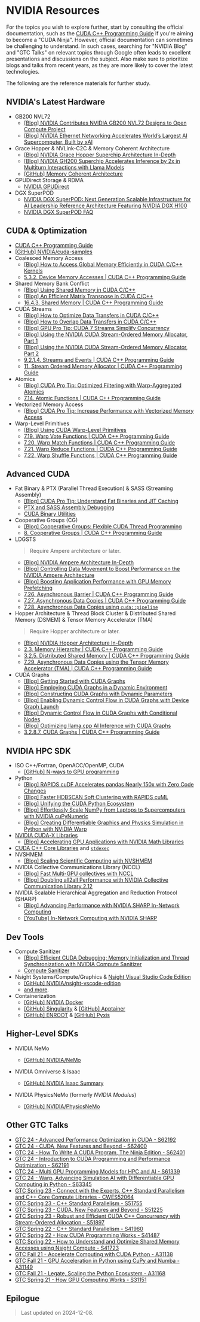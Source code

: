 
# NVIDIA Resources

For the topics you wish to explore further, start by consulting the official documentation, such as the [CUDA C++ Programming Guide](https://docs.nvidia.com/cuda/cuda-c-programming-guide/index.html) if you're aiming to become a "CUDA Ninja". However, official documentation can sometimes be challenging to understand. In such cases, searching for "NVIDIA Blog" and "GTC Talks" on relevant topics through Google often leads to excellent presentations and discussions on the subject. Also make sure to prioritize blogs and talks from recent years, as they are more likely to cover the latest technologies.

The following are the reference materials for further study.

## NVIDIA's Latest Hardware

- GB200 NVL72
  - [[Blog] NVIDIA Contributes NVIDIA GB200 NVL72 Designs to Open Compute Project](https://developer.nvidia.com/blog/nvidia-contributes-nvidia-gb200-nvl72-designs-to-open-compute-project/)
  - [[Blog] NVIDIA Ethernet Networking Accelerates World’s Largest AI Supercomputer, Built by xAI](https://nvidianews.nvidia.com/news/spectrum-x-ethernet-networking-xai-colossus)
- Grace Hopper & NVLink-C2C & Memory Coherent Architecture
  - [[Blog] NVIDIA Grace Hopper Superchip Architecture In-Depth](https://developer.nvidia.com/blog/nvidia-grace-hopper-superchip-architecture-in-depth/)
  - [[Blog] NVIDIA GH200 Superchip Accelerates Inference by 2x in Multiturn Interactions with Llama Models](https://developer.nvidia.com/blog/nvidia-gh200-superchip-accelerates-inference-by-2x-in-multiturn-interactions-with-llama-models/)
  - [[GitHub] Memory Coherent Architecture](https://github.com/j3soon/nways_accelerated_programming/blob/main/_basic/memory_coherent/jupyter_notebook/memory_coherent_architectures.ipynb)
- GPUDirect Storage & RDMA
  - [NVIDIA GPUDirect](https://developer.nvidia.com/gpudirect)
- DGX SuperPOD
  - [NVIDIA DGX SuperPOD: Next Generation Scalable Infrastructure for AI Leadership Reference Architecture Featuring NVIDIA DGX H100](https://docs.nvidia.com/dgx-superpod/reference-architecture-scalable-infrastructure-h100/latest/index.html)
  - [NVIDIA DGX SuperPOD FAQ](https://docs.nvidia.com/dgx-superpod/faq/latest/dgx-superpod.html)

## CUDA & Optimization

- [CUDA C++ Programming Guide](https://docs.nvidia.com/cuda/cuda-c-programming-guide/index.html)
- [[GitHub] NVIDIA/cuda-samples](https://github.com/NVIDIA/cuda-samples)
- Coalesced Memory Access
  - [[Blog] How to Access Global Memory Efficiently in CUDA C/C++ Kernels](https://developer.nvidia.com/blog/how-access-global-memory-efficiently-cuda-c-kernels/)
  - [5.3.2. Device Memory Accesses \| CUDA C++ Programming Guide](https://docs.nvidia.com/cuda/cuda-c-programming-guide/index.html#device-memory-accesses)
- Shared Memory Bank Conflict
  - [[Blog] Using Shared Memory in CUDA C/C++](https://developer.nvidia.com/blog/using-shared-memory-cuda-cc/)
  - [[Blog] An Efficient Matrix Transpose in CUDA C/C++](https://developer.nvidia.com/blog/efficient-matrix-transpose-cuda-cc/)
  - [16.4.3. Shared Memory \| CUDA C++ Programming Guide](https://docs.nvidia.com/cuda/cuda-c-programming-guide/index.html#shared-memory-5-x)
- CUDA Streams
  - [[Blog] How to Optimize Data Transfers in CUDA C/C++](https://developer.nvidia.com/blog/how-optimize-data-transfers-cuda-cc/)
  - [[Blog] How to Overlap Data Transfers in CUDA C/C++](https://developer.nvidia.com/blog/how-overlap-data-transfers-cuda-cc/)
  - [[Blog] GPU Pro Tip: CUDA 7 Streams Simplify Concurrency](https://developer.nvidia.com/blog/gpu-pro-tip-cuda-7-streams-simplify-concurrency/)
  - [[Blog] Using the NVIDIA CUDA Stream-Ordered Memory Allocator, Part 1](https://developer.nvidia.com/blog/using-cuda-stream-ordered-memory-allocator-part-1/)
  - [[Blog] Using the NVIDIA CUDA Stream-Ordered Memory Allocator, Part 2](https://developer.nvidia.com/blog/using-cuda-stream-ordered-memory-allocator-part-2/)
  - [9.2.1.4. Streams and Events \| CUDA C++ Programming Guide](https://docs.nvidia.com/cuda/cuda-c-programming-guide/index.html#streams-and-events)
  - [11. Stream Ordered Memory Allocator \| CUDA C++ Programming Guide](https://docs.nvidia.com/cuda/cuda-c-programming-guide/index.html#stream-ordered-memory-allocator)
- Atomics
  - [[Blog] CUDA Pro Tip: Optimized Filtering with Warp-Aggregated Atomics](https://developer.nvidia.com/blog/cuda-pro-tip-optimized-filtering-warp-aggregated-atomics/)
  - [7.14. Atomic Functions \| CUDA C++ Programming Guide](https://docs.nvidia.com/cuda/cuda-c-programming-guide/index.html#atomic-functions)
- Vectorized Memory Access
  - [[Blog] CUDA Pro Tip: Increase Performance with Vectorized Memory Access](https://developer.nvidia.com/blog/cuda-pro-tip-increase-performance-with-vectorized-memory-access/)
- Warp-Level Primitives
  - [[Blog] Using CUDA Warp-Level Primitives](https://developer.nvidia.com/blog/using-cuda-warp-level-primitives/)
  - [7.19. Warp Vote Functions \| CUDA C++ Programming Guide](https://docs.nvidia.com/cuda/cuda-c-programming-guide/index.html#warp-vote-functions)
  - [7.20. Warp Match Functions \| CUDA C++ Programming Guide](https://docs.nvidia.com/cuda/cuda-c-programming-guide/index.html#warp-match-functions)
  - [7.21. Warp Reduce Functions \| CUDA C++ Programming Guide](https://docs.nvidia.com/cuda/cuda-c-programming-guide/index.html#warp-reduce-functions)
  - [7.22. Warp Shuffle Functions \| CUDA C++ Programming Guide](https://docs.nvidia.com/cuda/cuda-c-programming-guide/index.html#warp-shuffle-functions)

## Advanced CUDA

- Fat Binary & PTX (Parallel Thread Execution) & SASS (Streaming Assembly)
  - [[Blog] CUDA Pro Tip: Understand Fat Binaries and JIT Caching](https://developer.nvidia.com/blog/cuda-pro-tip-understand-fat-binaries-jit-caching/)
  - [PTX and SASS Assembly Debugging](https://docs.nvidia.com/nsight-visual-studio-edition/cuda-advanced-topics/index.html#ptx-and-sass-assembly-debugging)
  - [CUDA Binary Utilities](https://docs.nvidia.com/cuda/cuda-binary-utilities/index.html)
- Cooperative Groups (CG)
  - [[Blog] Cooperative Groups: Flexible CUDA Thread Programming](https://developer.nvidia.com/blog/cooperative-groups/)
  - [8. Cooperative Groups \| CUDA C++ Programming Guide](https://docs.nvidia.com/cuda/cuda-c-programming-guide/index.html#cooperative-groups)
- LDGSTS
  > Require Ampere architecture or later.
  - [[Blog] NVIDIA Ampere Architecture In-Depth](https://developer.nvidia.com/blog/nvidia-ampere-architecture-in-depth/)
  - [[Blog] Controlling Data Movement to Boost Performance on the NVIDIA Ampere Architecture](https://developer.nvidia.com/blog/controlling-data-movement-to-boost-performance-on-ampere-architecture/)
  - [[Blog] Boosting Application Performance with GPU Memory Prefetching](https://developer.nvidia.com/blog/boosting-application-performance-with-gpu-memory-prefetching/)
  - [7.26. Asynchronous Barrier \| CUDA C++ Programming Guide](https://docs.nvidia.com/cuda/cuda-c-programming-guide/index.html#aw-barrier)
  - [7.27. Asynchronous Data Copies \| CUDA C++ Programming Guide](https://docs.nvidia.com/cuda/cuda-c-programming-guide/index.html#asynchronous-data-copies)
  - [7.28. Asynchronous Data Copies using `cuda::pipeline`](https://docs.nvidia.com/cuda/cuda-c-programming-guide/index.html#asynchronous-data-copies-using-cuda-pipeline)
- Hopper Architecture & Thread Block Cluster & Distributed Shared Memory (DSMEM) & Tensor Memory Accelerator (TMA)
  > Require Hopper architecture or later.
  - [[Blog] NVIDIA Hopper Architecture In-Depth](https://developer.nvidia.com/blog/nvidia-hopper-architecture-in-depth/)
  - [2.3. Memory Hierarchy \| CUDA C++ Programming Guide](https://docs.nvidia.com/cuda/cuda-c-programming-guide/index.html#memory-hierarchy)
  - [3.2.5. Distributed Shared Memory \| CUDA C++ Programming Guide](https://docs.nvidia.com/cuda/cuda-c-programming-guide/index.html#distributed-shared-memory)
  - [7.29. Asynchronous Data Copies using the Tensor Memory Accelerator (TMA) \| CUDA C++ Programming Guide](https://docs.nvidia.com/cuda/cuda-c-programming-guide/index.html#asynchronous-data-copies-using-the-tensor-memory-accelerator-tma)
- CUDA Graphs
  - [[Blog] Getting Started with CUDA Graphs](https://developer.nvidia.com/blog/cuda-graphs/)
  - [[Blog] Employing CUDA Graphs in a Dynamic Environment](https://developer.nvidia.com/blog/employing-cuda-graphs-in-a-dynamic-environment/)
  - [[Blog] Constructing CUDA Graphs with Dynamic Parameters](https://developer.nvidia.com/blog/constructing-cuda-graphs-with-dynamic-parameters/)
  - [[Blog] Enabling Dynamic Control Flow in CUDA Graphs with Device Graph Launch](https://developer.nvidia.com/blog/enabling-dynamic-control-flow-in-cuda-graphs-with-device-graph-launch/)
  - [[Blog] Dynamic Control Flow in CUDA Graphs with Conditional Nodes](https://developer.nvidia.com/blog/dynamic-control-flow-in-cuda-graphs-with-conditional-nodes/)
  - [[Blog] Optimizing llama.cpp AI Inference with CUDA Graphs](https://developer.nvidia.com/blog/optimizing-llama-cpp-ai-inference-with-cuda-graphs/)
  - [3.2.8.7. CUDA Graphs \| CUDA C++ Programming Guide](https://docs.nvidia.com/cuda/cuda-c-programming-guide/index.html#cuda-graphs)

## NVIDIA HPC SDK

- ISO C++/Fortran, OpenACC/OpenMP, CUDA
  - [[GitHub] N-ways to GPU programming](https://github.com/j3soon/nways_accelerated_programming)
- Python
  - [[Blog] RAPIDS cuDF Accelerates pandas Nearly 150x with Zero Code Changes](https://developer.nvidia.com/blog/rapids-cudf-accelerates-pandas-nearly-150x-with-zero-code-changes/)
  - [[Blog] Faster HDBSCAN Soft Clustering with RAPIDS cuML](https://developer.nvidia.com/blog/faster-hdbscan-soft-clustering-with-rapids-cuml/)
  - [[Blog] Unifying the CUDA Python Ecosystem](https://developer.nvidia.com/blog/unifying-the-cuda-python-ecosystem/)
  - [[Blog] Effortlessly Scale NumPy from Laptops to Supercomputers with NVIDIA cuPyNumeric](https://developer.nvidia.com/blog/effortlessly-scale-numpy-from-laptops-to-supercomputers-with-nvidia-cupynumeric/)
  - [[Blog] Creating Differentiable Graphics and Physics Simulation in Python with NVIDIA Warp](https://developer.nvidia.com/blog/creating-differentiable-graphics-and-physics-simulation-in-python-with-nvidia-warp/)
- [NVIDIA CUDA-X Libraries](https://developer.nvidia.com/gpu-accelerated-libraries)
  - [[Blog] Accelerating GPU Applications with NVIDIA Math Libraries](https://developer.nvidia.com/blog/accelerating-gpu-applications-with-nvidia-math-libraries/)
- [CUDA C++ Core Libraries](https://nvidia.github.io/cccl/cpp.html) and [`stdexec`](https://nvidia.github.io/stdexec/)
- NVSHMEM
  - [[Blog] Scaling Scientific Computing with NVSHMEM](https://developer.nvidia.com/blog/scaling-scientific-computing-with-nvshmem/)
- NVIDIA Collective Communications Library (NCCL)
  - [[Blog] Fast Multi-GPU collectives with NCCL](https://developer.nvidia.com/blog/fast-multi-gpu-collectives-nccl/)
  - [[Blog] Doubling all2all Performance with NVIDIA Collective Communication Library 2.12](https://developer.nvidia.com/blog/doubling-all2all-performance-with-nvidia-collective-communication-library-2-12/)
- NVIDIA Scalable Hierarchical Aggregation and Reduction Protocol (SHARP)
  - [[Blog] Advancing Performance with NVIDIA SHARP In-Network Computing](https://developer.nvidia.com/blog/advancing-performance-with-nvidia-sharp-in-network-computing/)
  - [[YouTube] In-Network Computing with NVIDIA SHARP](https://youtu.be/uzYZP_z_5WE)

## Dev Tools

- Compute Sanitizer
  - [[Blog] Efficient CUDA Debugging: Memory Initialization and Thread Synchronization with NVIDIA Compute Sanitizer](https://developer.nvidia.com/blog/efficient-cuda-debugging-memory-initialization-and-thread-synchronization-with-nvidia-compute-sanitizer/)
  - [Compute Sanitizer](https://docs.nvidia.com/compute-sanitizer/ComputeSanitizer)
- Nsight Systems/Compute/Graphics & [Nsight Visual Studio Code Edition](https://developer.nvidia.com/nsight-visual-studio-code-edition)
  - [[GitHub] NVIDIA/nsight-vscode-edition](https://github.com/NVIDIA/nsight-vscode-edition)
  - [and more](https://developer.nvidia.com/tools-overview).
- Containerization
  - [[GitHub] NVIDIA Docker](https://github.com/NVIDIA/nvidia-container-toolkit)
  - [[GitHub] Singularity](https://github.com/sylabs/singularity) & [[GitHub] Apptainer](https://github.com/apptainer/apptainer)
  - [[GitHub] ENROOT](https://github.com/NVIDIA/enroot) & [[GitHub] Pyxis](https://github.com/NVIDIA/pyxis)

## Higher-Level SDKs

- NVIDIA NeMo
  - [[GitHub] NVIDIA/NeMo](https://github.com/NVIDIA/NeMo)

- NVIDIA Omniverse & Isaac
  - [[GitHub] NVIDIA Isaac Summary](https://github.com/j3soon/nvidia-isaac-summary)

- NVIDIA PhysicsNeMo (formerly _NVIDIA Modulus_)
  - [[GitHub] NVIDIA/PhysicsNeMo](https://github.com/NVIDIA/PhysicsNeMo)

## Other GTC Talks

- [GTC 24 - Advanced Performance Optimization in CUDA - S62192](https://www.nvidia.com/en-us/on-demand/session/gtc24-s62192/)
- [GTC 24 - CUDA, New Features and Beyond - S62400](https://www.nvidia.com/en-us/on-demand/session/gtc24-s62400/)
- [GTC 24 - How To Write A CUDA Program, The Ninja Edition - S62401](https://www.nvidia.com/en-us/on-demand/session/gtc24-s62401/)
- [GTC 24 - Introduction to CUDA Programming and Performance Optimization - S62191](https://www.nvidia.com/en-us/on-demand/session/gtc24-s62191/)
- [GTC 24 - Multi GPU Programming Models for HPC and AI - S61339](https://www.nvidia.com/en-us/on-demand/session/gtc24-s61339/)
- [GTC 24 - Warp, Advancing Simulation AI with Differentiable GPU Computing in Python - S63345](https://www.nvidia.com/en-us/on-demand/session/gtc24-s63345/)
- [GTC Spring 23 - Connect with the Experts, C++ Standard Parallelism and C++ Core Compute Libraries - CWES52064](https://www.nvidia.com/en-us/on-demand/session/gtcspring23-cwes52064)
- [GTC Spring 23 - C++ Standard Parallelism - S51755](https://www.nvidia.com/en-us/on-demand/session/gtcspring23-s51755/)
- [GTC Spring 23 - CUDA, New Features and Beyond - S51225](https://www.nvidia.com/en-us/on-demand/session/gtcspring23-s51225/)
- [GTC Spring 23 - Robust and Efficient CUDA C++ Concurrency with Stream-Ordered Allocation - S51897](https://www.nvidia.com/en-us/on-demand/session/gtcspring23-s51897/)
- [GTC Spring 22 - C++ Standard Parallelism - S41960](https://www.nvidia.com/en-us/on-demand/session/gtcspring22-s41960/)
- [GTC Spring 22 - How CUDA Programming Works - S41487](https://www.nvidia.com/en-us/on-demand/session/gtcspring22-s41487/)
- [GTC Spring 22 - How to Understand and Optimize Shared Memory Accesses using Nsight Compute - S41723](https://www.nvidia.com/en-us/on-demand/session/gtcspring22-s41723/)
- [GTC Fall 21 - Accelerate Computing with CUDA Python - A31138](https://www.nvidia.com/en-us/on-demand/session/gtcfall21-a31138/)
- [GTC Fall 21 - GPU Acceleration in Python using CuPy and Numba - A31149](https://www.nvidia.com/en-us/on-demand/session/gtcfall21-a31149/)
- [GTC Fall 21 - Legate, Scaling the Python Ecosystem - A31168](https://www.nvidia.com/en-us/on-demand/session/gtcfall21-a31168/)
- [GTC Spring 21 - How GPU Computing Works - S31151](https://www.nvidia.com/en-us/on-demand/session/gtcspring21-s31151/)

## Epilogue

> Last updated on 2024-12-08.
